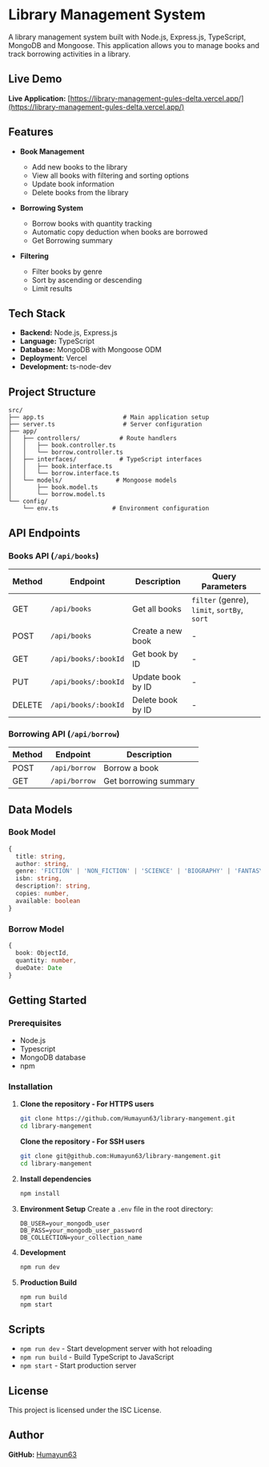 # Library Management System

A library management system built with Node.js, Express.js, TypeScript, MongoDB and Mongoose. This application allows you to manage books and track borrowing activities in a library.

## Live Demo

**Live Application:** [https://library-management-gules-delta.vercel.app/](https://library-management-gules-delta.vercel.app/)

## Features

- **Book Management**
  - Add new books to the library
  - View all books with filtering and sorting options
  - Update book information
  - Delete books from the library

- **Borrowing System**
  - Borrow books with quantity tracking
  - Automatic copy deduction when books are borrowed
  - Get Borrowing summary

- **Filtering**
  - Filter books by genre
  - Sort by ascending or descending
  - Limit results


## Tech Stack
- **Backend:** Node.js, Express.js
- **Language:** TypeScript
- **Database:** MongoDB with Mongoose ODM
- **Deployment:** Vercel
- **Development:** ts-node-dev

## Project Structure

```
src/
├── app.ts                      # Main application setup
├── server.ts                   # Server configuration
├── app/
│   ├── controllers/           # Route handlers
│   │   ├── book.controller.ts
│   │   └── borrow.controller.ts
│   ├── interfaces/            # TypeScript interfaces
│   │   ├── book.interface.ts
│   │   └── borrow.interface.ts
│   └── models/               # Mongoose models
│       ├── book.model.ts
│       └── borrow.model.ts
└── config/
    └── env.ts               # Environment configuration
```

## API Endpoints

### Books API (`/api/books`)

| Method | Endpoint | Description | Query Parameters |
|--------|----------|-------------|------------------|
| GET | `/api/books` | Get all books | `filter` (genre), `limit`, `sortBy`, `sort` |
| POST | `/api/books` | Create a new book | - |
| GET | `/api/books/:bookId` | Get book by ID | - |
| PUT | `/api/books/:bookId` | Update book by ID | - |
| DELETE | `/api/books/:bookId` | Delete book by ID | - |

### Borrowing API (`/api/borrow`)

| Method | Endpoint | Description |
|--------|----------|-------------|
| POST | `/api/borrow` | Borrow a book |
| GET | `/api/borrow` | Get borrowing summary |

## Data Models

### Book Model
```typescript
{
  title: string,
  author: string,
  genre: 'FICTION' | 'NON_FICTION' | 'SCIENCE' | 'BIOGRAPHY' | 'FANTASY',
  isbn: string,
  description?: string,
  copies: number,
  available: boolean
}
```

### Borrow Model
```typescript
{
  book: ObjectId,
  quantity: number,
  dueDate: Date
}
```

## Getting Started

### Prerequisites

- Node.js
- Typescript
- MongoDB database
- npm

### Installation

1. **Clone the repository - For HTTPS users**
   ```bash
   git clone https://github.com/Humayun63/library-mangement.git
   cd library-mangement
   ```

   **Clone the repository - For SSH users**
   ```bash
   git clone git@github.com:Humayun63/library-mangement.git
   cd library-mangement
   ```

2. **Install dependencies**
   ```bash
   npm install
   ```

3. **Environment Setup**
   Create a `.env` file in the root directory:
   ```env
   DB_USER=your_mongodb_user
   DB_PASS=your_mongodb_user_password
   DB_COLLECTION=your_collection_name
   ```

4. **Development**
   ```bash
   npm run dev
   ```

5. **Production Build**
   ```bash
   npm run build
   npm start
   ```

## Scripts

- `npm run dev` - Start development server with hot reloading
- `npm run build` - Build TypeScript to JavaScript
- `npm start` - Start production server

## License

This project is licensed under the ISC License.

## Author

**GitHub:** [Humayun63](https://github.com/Humayun63)

